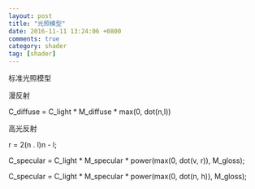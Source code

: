 ```yaml
---
layout: post
title: "光照模型"
date: 2016-11-11 13:24:06 +0800
comments: true
category: shader
tag: [shader]
---
```


标准光照模型

漫反射

C_diffuse = C_light * M_diffuse * max(0, dot(n,l))


高光反射

r = 2(n . l)n - l;

C_specular = C_light * M_specular * power(max(0, dot(v, r)), M_gloss);

C_specular = C_light * M_specular * power(max(0, dot(n, h)), M_gloss);
